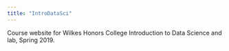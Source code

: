 ```yaml
---
title: "IntroDataSci"
---
```


Course website for Wilkes Honors College Introduction to Data Science and lab, Spring 2019.

